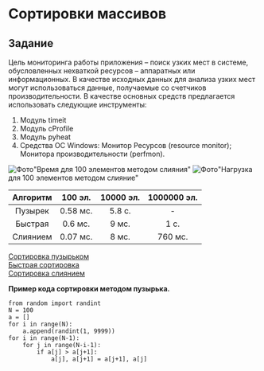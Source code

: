 # Сортировки массивов
## Задание
Цель мониторинга работы приложения – поиск узких мест в системе, обусловленных нехваткой ресурсов – аппаратных или информационных. В качестве исходных данных для анализа узких мест могут использоваться данные, получаемые со счетчиков производительности.
В качестве основных средств предлагается использовать следующие инструменты:
1.	Модуль timeit 
2.	Модуль cProfile
3.	Модуль pyheat
4.	Средства ОС Windows: Монитор Ресурсов (resource monitor); Монитора производительности (perfmon).

![Фото](https://raw.githubusercontent.com/gittestlab012/Pict/main/100.jpg)"Время для 100 элементов методом слияния"
![Фото](https://raw.githubusercontent.com/gittestlab012/Pict/main/100_.jpg)"Нагрузка для 100 элементов методом слияние"

| Алгоритм | 100 эл.    | 10000 эл. | 1000000 эл. |
|:----------:|:------------:|:-----------:|:-------------:|
| Пузырек  |  0.58 мс.  | 5.8 с.     | -           |
| Быстрая  | 0.6 мс. | 9 мс.     | 1 с.     |
| Слиянием | 0.07 мс.   | 8 мс.     | 760 мс.     |

[Сортировка пузырьком](https://ru.wikipedia.org/wiki/Сортировка_пузырьком)  
[Быстрая сортировка](https://ru.wikipedia.org/wiki/Быстрая_сортировка)  
[Сортировка слиянием](https://ru.wikipedia.org/wiki/Сортировка_слиянием)  

**Пример кода сортировки методом пузырька.**

```
from random import randint
N = 100
a = []
for i in range(N):
    a.append(randint(1, 9999))
for i in range(N-1):
    for j in range(N-i-1):
        if a[j] > a[j+1]:
            a[j], a[j+1] = a[j+1], a[j]
```